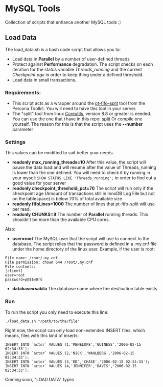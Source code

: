 # MySQL Tools

Collection of scripts that enhance another MySQL tools :)

## Load Data
The load_data.sh is a bash code script that allows you to:

* Load data in **Parallel** by a number of user-defined threads
* Protect against **Performance** degradation. The script checks on each iteration for the status variable *Threads_running* and the current *Checkpoint age* in order to keep thing under a defined threshold.
* Load data in small transactions.

### Requirements: 
* This script acts as a wrapper around the [pt-fifo-split](http://www.percona.com/doc/percona-toolkit/2.2/pt-fifo-split.html "pt-fifo-split") tool from the Percona Toolkit. You will need to have this tool in your server.
* The "split" tool from linux [Coreutils](http://www.gnu.org/software/coreutils/ "Coreutils"), version 8.8 or greater is needed. You can use the one that i have in this repo: 
[split](https://github.com/nethalo/mysql-tools/blob/master/split "Split") 
Or compile one yourself. The reason for this is that the script uses the **--number** parameter

### Settings

This values can be modified to suit better your needs.

* **readonly max_running_threads=10** After this value, the script will pause the data load and will resume after the value of Threads_running is lower than the one defined. You will need to check it by running in your mysql: `SHOW STATUS LIKE 'Threads_running';` in order to find out a good value for your server
* **readonly checkpoint_threshold_pct=70** The script will run only if the checkpoint age (Amount of transactions still in InnoDB Log File but not on the tablespace) is below 70% of total available size
* **readonly fifoLines=1000** The number of lines that pt-fifo-split will use per read.
* **readonly CHUNKS=8** The number of **Parallel** running threads. This shouldn't be more than the available CPU cores.

Also:

* **user=root** The MySQL user that the script will use to connect to the database. 
The script relies that the password is defined in a .my.cnf file under the home directory of the linux user.
Example, if the user is root:

``` 
File name: /root/.my.cnf
File permission: chown 644 /root/.my.cnf
File contents:
[client]
user=root
password=p@$$w0rd
``` 
* **database=sakila** The database name where the destination table exists.

### Run
To run the script you only need to execute this line:

``` 
./load_data.sh "/path/to/the/file"
``` 

Right now, the script can only load non-extended INSERT files, which means, files with this kind of inserts:
``` 
INSERT INTO `actor` VALUES (1,'PENELOPE','GUINESS','2006-02-15 02:34:33');
INSERT INTO `actor` VALUES (2,'NICK','WAHLBERG','2006-02-15 02:34:33');
INSERT INTO `actor` VALUES (3,'ED','CHASE','2006-02-15 02:34:33');
INSERT INTO `actor` VALUES (4,'JENNIFER','DAVIS','2006-02-15 02:34:33');
``` 

Coming soon, "LOAD DATA" types
